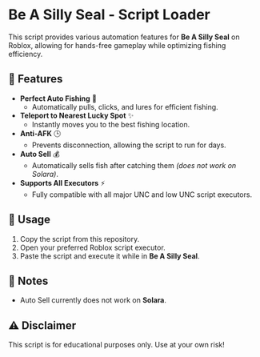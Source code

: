 # Be A Silly Seal - Script Loader

This script provides various automation features for **Be A Silly Seal** on Roblox, allowing for hands-free gameplay while optimizing fishing efficiency.

## 🌟 Features
- **Perfect Auto Fishing** 🎣  
  - Automatically pulls, clicks, and lures for efficient fishing.
- **Teleport to Nearest Lucky Spot** ✨  
  - Instantly moves you to the best fishing location.
- **Anti-AFK** 🕒  
  - Prevents disconnection, allowing the script to run for days.
- **Auto Sell** 💰  
  - Automatically sells fish after catching them *(does not work on Solara)*.
- **Supports All Executors** ⚡  
  - Fully compatible with all major UNC and low UNC script executors.

## 📜 Usage
1. Copy the script from this repository.
2. Open your preferred Roblox script executor.
3. Paste the script and execute it while in **Be A Silly Seal**.

## 🚀 Notes
- Auto Sell currently does not work on **Solara**.

## ⚠️ Disclaimer
This script is for educational purposes only. Use at your own risk!


